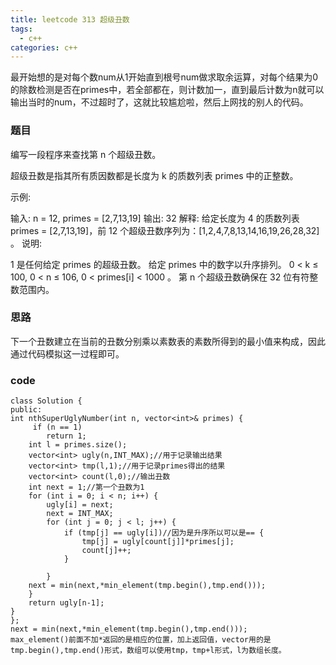 ```yaml
---
title: leetcode 313 超级丑数
tags:
  - c++ 
categories: c++ 
---
```

最开始想的是对每个数num从1开始直到根号num做求取余运算，对每个结果为0的除数检测是否在primes中，若全部都在，则计数加一，直到最后计数为n就可以输出当时的num，不过超时了，这就比较尴尬啦，然后上网找的别人的代码。

<!-- more -->

### 题目
编写一段程序来查找第 n 个超级丑数。

超级丑数是指其所有质因数都是长度为 k 的质数列表 primes 中的正整数。

示例:

输入: n = 12, primes = [2,7,13,19]
输出: 32 
解释: 给定长度为 4 的质数列表 primes = [2,7,13,19]，前 12 个超级丑数序列为：[1,2,4,7,8,13,14,16,19,26,28,32] 。
说明:

1 是任何给定 primes 的超级丑数。
给定 primes 中的数字以升序排列。
0 < k ≤ 100, 0 < n ≤ 106, 0 < primes[i] < 1000 。
第 n 个超级丑数确保在 32 位有符整数范围内。

### 思路

下一个丑数建立在当前的丑数分别乘以素数表的素数所得到的最小值来构成，因此通过代码模拟这一过程即可。


### code
    class Solution {
    public:
    int nthSuperUglyNumber(int n, vector<int>& primes) {
         if (n == 1)
            return 1;
        int l = primes.size();
        vector<int> ugly(n,INT_MAX);//用于记录输出结果
        vector<int> tmp(l,1);//用于记录primes得出的结果
        vector<int> count(l,0);//输出丑数
        int next = 1;//第一个丑数为1
        for (int i = 0; i < n; i++) {
            ugly[i] = next;
            next = INT_MAX;
            for (int j = 0; j < l; j++) {
                if (tmp[j] == ugly[i])//因为是升序所以可以是== {
                    tmp[j] = ugly[count[j]]*primes[j];
                    count[j]++;
                }
                
            }
        next = min(next,*min_element(tmp.begin(),tmp.end()));
        }
        return ugly[n-1];
    }
    };
    next = min(next,*min_element(tmp.begin(),tmp.end()));
    max_element()前面不加*返回的是相应的位置，加上返回值，vector用的是tmp.begin(),tmp.end()形式，数组可以使用tmp，tmp+l形式，l为数组长度。